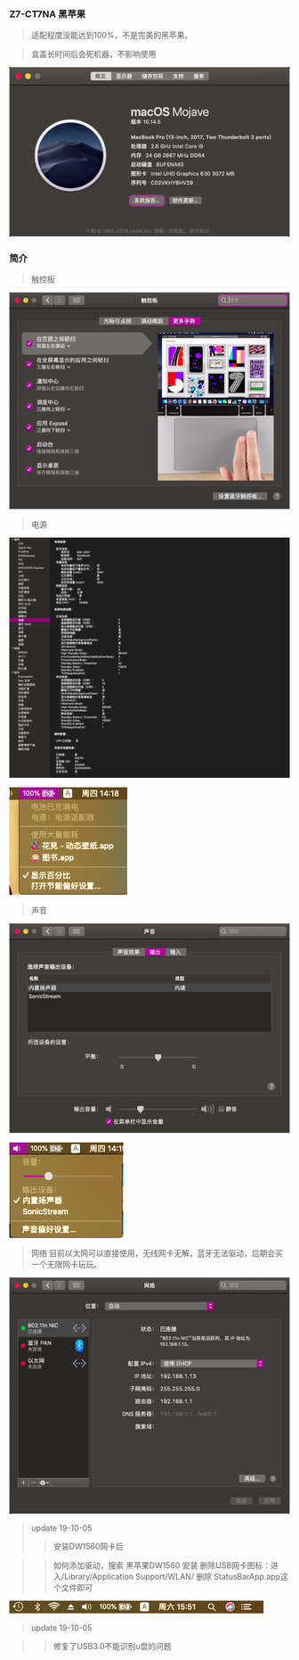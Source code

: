 ### Z7-CT7NA 黑苹果

> 适配程度没能达到100%，不是完美的黑苹果。

> 盒盖长时间后会死机器，不影响使用

![Z7-CT7NA](/image/1.png)

### 简介

> 触控板

![Z7-CT7NA](/image/2.png)

> 电源

![Z7-CT7NA](/image/3.png)

![Z7-CT7NA](/image/4.png)

> 声音

![Z7-CT7NA](/image/6.png)

![Z7-CT7NA](/image/5.png)

> 网络
> 目前以太网可以直接使用，无线网卡无解，蓝牙无法驱动，后期会买一个无限网卡玩玩。

![Z7-CT7NA](/image/7.png)

> update 19-10-05
>> 安装DW1560网卡后

>> 如何添加驱动，搜索 黑苹果DW1560 安装
>> 删除USB网卡图标：进入/Library/Application Support/WLAN/ 删除 StatusBarApp.app这个文件即可

![Z7-CT7NA](/image/8.png)

> update 19-10-05

>> 修复了USB3.0不能识别u盘的问题
